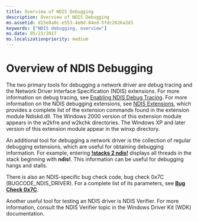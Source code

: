 ```yaml
---
title: Overview of NDIS Debugging
description: Overview of NDIS Debugging
ms.assetid: d15e8a0c-e553-4e0d-84ed-5fdc2026a2d3
keywords: ["NDIS debugging, overview"]
ms.date: 05/23/2017
ms.localizationpriority: medium
---
```


# Overview of NDIS Debugging


The two primary tools for debugging a network driver are debug tracing and the Network Driver Interface Specification (NDIS) extensions. For more information on debug tracing, see [Enabling NDIS Debug Tracing](enabling-ndis-debug-tracing.md). For more information on the NDIS debugging extensions, see [NDIS Extensions](ndis-extensions--ndiskd-dll-.md), which provides a complete list of the extension commands found in the extension module Ndiskd.dll. The Windows 2000 version of this extension module appears in the w2kfre and w2kchk directories. The Windows XP and later version of this extension module appear in the winxp directory.

An additional tool for debugging a network driver is the collection of regular debugging extensions, which are useful for obtaining debugging information. For example, entering [**!stacks 2 ndis!**](-stacks.md) displays all threads in the stack beginning with **ndis!**. This information can be useful for debugging hangs and stalls.

There is also an NDIS-specific bug check code, bug check 0x7C (BUGCODE\_NDIS\_DRIVER). For a complete list of its parameters, see [**Bug Check 0x7C**](bug-check-0x7c--bugcode-ndis-driver.md).

Another useful tool for testing an NDIS driver is NDIS Verifier. For more information, consult the NDIS Verifier topic in the Windows Driver Kit (WDK) documentation.

 

 





